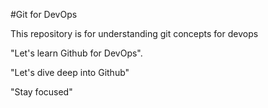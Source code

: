 #Git for DevOps

This repository is for understanding git concepts for devops

"Let's learn Github for DevOps".

"Let's dive deep into Github"

"Stay focused"

